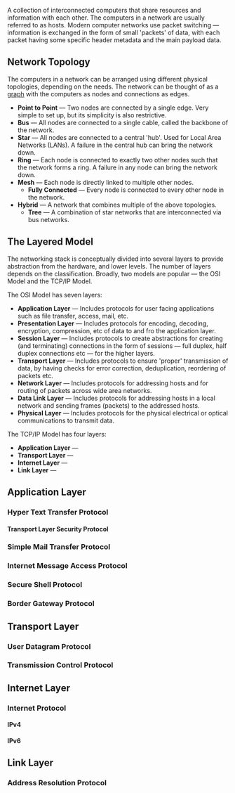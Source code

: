 A collection of interconnected computers that share resources and information with each other. The computers in a network are usually referred to as hosts. Modern computer networks use packet switching — information is exchanged in the form of small 'packets' of data, with each packet having some specific header metadata and the main payload data.

## Network Topology

The computers in a network can be arranged using different physical topologies, depending on the needs. The network can be thought of as a [graph](Mathematics/Graph%20Theory.md) with the computers as nodes and connections as edges.

* **Point to Point** — Two nodes are connected by a single edge. Very simple to set up, but its simplicity is also restrictive.
* **Bus** — All nodes are connected to a single cable, called the backbone of the network.
* **Star** — All nodes are connected to a central 'hub'.  Used for Local Area Networks (LANs). A failure in the central hub can bring the network down.
* **Ring** — Each node is connected to exactly two other nodes such that the network forms a ring. A failure in any node can bring the network down.
* **Mesh** — Each node is directly linked to multiple other nodes.
	* **Fully Connected** — Every node is connected to every other node in the network.
* **Hybrid** — A network that combines multiple of the above topologies.
	* **Tree** — A combination of star networks that are interconnected via bus networks.

## The Layered Model

The networking stack is conceptually divided into several layers to provide abstraction from the hardware, and lower levels. The number of layers depends on the classification. Broadly, two models are popular — the OSI Model and the TCP/IP Model.

The OSI Model has seven layers:

* **Application Layer** — Includes protocols for user facing applications such as file transfer, access, mail, etc.
* **Presentation Layer** — Includes protocols for encoding, decoding, encryption, compression, etc of data to and fro the application layer.
* **Session Layer** — Includes protocols to create abstractions for creating (and terminating) connections in the form of sessions — full duplex, half duplex connections etc — for the higher layers.
* **Transport Layer** — Includes protocols to ensure 'proper' transmission of data, by having checks for error correction, deduplication, reordering of packets etc.
* **Network Layer** — Includes protocols for addressing hosts and for routing of packets across wide area networks.
* **Data Link Layer** — Includes protocols for addressing hosts in a local network and sending frames (packets) to the addressed hosts.
* **Physical Layer** — Includes protocols for the physical electrical or optical communications to transmit data.

The TCP/IP Model has four layers:

* **Application Layer** — 
* **Transport Layer** — 
* **Internet Layer** — 
* **Link Layer** — 

## Application Layer

### Hyper Text Transfer Protocol

#### Transport Layer Security Protocol

### Simple Mail Transfer Protocol

### Internet Message Access Protocol

### Secure Shell Protocol

### Border Gateway Protocol

## Transport Layer

### User Datagram Protocol

### Transmission Control Protocol

## Internet Layer

### Internet Protocol

#### IPv4

#### IPv6

## Link Layer

### Address Resolution Protocol